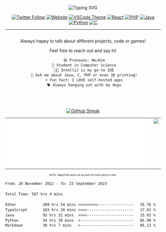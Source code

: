 <div align="center">

![Typing SVG](https://readme-typing-svg.demolab.com?font=+Bruno+Ace+SC&duration=10000&pause=1000&center=true&vCenter=true&width=800&lines=%F0%9F%9A%80+Programming+%7C+%F0%9F%8C%B1+Exploring+%7C+%F0%9F%8E%93+Learning+%7C+%F0%9F%8E%AE+Gaming)

<a href="https://twitter.com/FailedToParse"><img alt="Twitter Follow" src="https://img.shields.io/twitter/follow/FailedToParse?style=flat-square&logo=twitter&logoColor=blue&url=https%3A%2F%2Ftwitter.com"></a>
<a href="https://dynamicapproach.dev"><img alt="Website" src="https://img.shields.io/website?label=dynamicapproach.dev&style=flat-square&url=https%3A%2F%2Fdynamicapproach.dev"></a>
<a href="https://marketplace.visualstudio.com/items?itemName=DynamicApproach.purple-night-tlj"><img alt="VSCode Theme" src="https://img.shields.io/badge/Try_my_custom-VSCode_Theme-8A2BE2"></a>
<a href="https://reactjs.org/"><img alt="React" src="https://img.shields.io/badge/-React-%23282C34?style=flat-square&logo=react"></a>
<a href="https://www.php.net/"><img alt="PHP" src="https://img.shields.io/badge/-PHP-%23777BB4?style=flat-square&logo=php&logoColor=white"></a>
<a href="https://www.java.com/"><img alt="Java" src="https://img.shields.io/badge/-Java-%23ED8B00?style=flat-square&logo=java&logoColor=white"></a>
<a href="https://www.python.org/"><img alt="Python" src="https://img.shields.io/badge/-Python-%233776AB?style=flat-square&logo=python&logoColor=white"></a>
[![C](https://img.shields.io/badge/-C-%23A8B9CC?style=flat-square&logo=c&logoColor=white)](https://en.wikipedia.org/wiki/C_%28programming_language%29)

---

<div style="display:flex; flex-direction:column; align-items:center;">
  <div style="flex:1; width:100%; max-width:600px;">
    <p>Always happy to talk about different projects, code or games!</p>
    <p>Feel free to reach out and say hi!</p>

     😄 Pronouns: He/Him
     🔭 Student in Computer Science
     🧑‍💻 IntelliJ is my go-to IDE
     💬 Ask me about Java, C, PHP or even 3D printing!
     ☀️ Fun fact: I LOVE self-hosted apps
     🐕 Always hanging out with my dogs

  </div>

  <div style="flex:1; width:100%; max-width:600px; margin-top:50px;">
    <a href="https://github.com/DynamicApproach?tab=repositories">
      <img src="https://streak-stats.demolab.com?user=DynamicApproach&theme=dark-smoky&border_radius=0&date_format=M%20j%5B%2C%20Y%5D&border=00000000&background=00000000&stroke=9C13CB&ring=9412C1D5&fire=C46B2E&currStreakNum=36FEA9&sideNums=825AFFEA&currStreakLabel=FF36F0EA&sideLabels=825AFFEA&dates=825AFFEA" alt="GitHub Streak"/>
    </a>
  </div>
</div>
</div>

<div align="center">
  <table style="border-collapse: collapse; border: none;">
    <tr>
      <td valign="top">
        <img src="https://raw.githubusercontent.com/DynamicApproach/DynamicApproach/main/github-metrics.svg">
      </td>
      <td valign="top">
        <img src="https://github-readme-stats.vercel.app/api/top-langs/?username=Dynamicapproach&layout=compact&show_icons=true&card_width=300px&card_height=400px&theme=radical#gh-dark-mode-only">
      </td>
    </tr>
  </table>
</div>
<div style="font-size: 8px; text-align: center; margin-top: 10px;">
  <p>NOTE: WakaTime does not account for time spent in VMs.</p>
</div>
<!--START_SECTION:waka-->

```txt
From: 20 November 2022 - To: 23 September 2023

Total Time: 587 hrs 4 mins

Other            209 hrs 54 mins >>>>>>>>>----------------   35.76 %
TypeScript       103 hrs 28 mins >>>>---------------------   17.62 %
Java             93 hrs 32 mins  >>>>---------------------   15.93 %
Python           34 hrs 39 mins  >------------------------   05.90 %
Markdown         30 hrs 7 mins   >------------------------   05.13 %
```

<!--END_SECTION:waka-->
